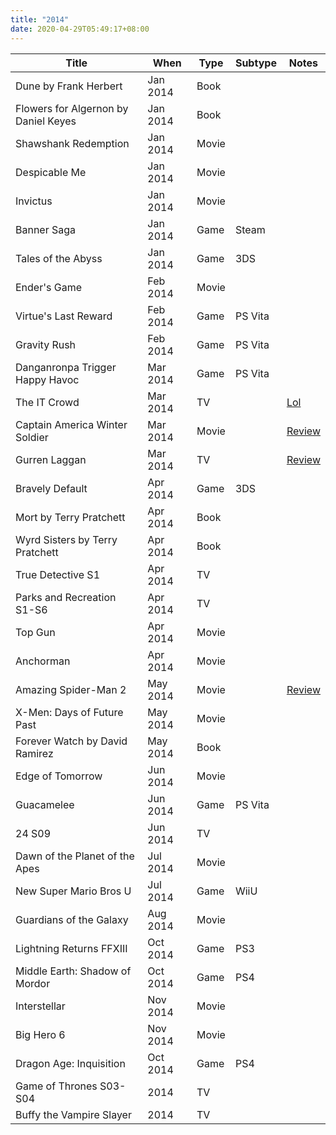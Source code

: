 ```yaml
---
title: "2014"
date: 2020-04-29T05:49:17+08:00
---
```


| Title | When | Type | Subtype | Notes |
|---|---|---|---|---|
| Dune by Frank Herbert | Jan 2014 | Book | | |
| Flowers for Algernon by Daniel Keyes | Jan 2014 | Book | | |
| Shawshank Redemption | Jan 2014 | Movie | | |
| Despicable Me | Jan 2014 | Movie | | |
| Invictus | Jan 2014 | Movie | | |
| Banner Saga | Jan 2014 | Game | Steam | |
| Tales of the Abyss | Jan 2014 | Game | 3DS | |
| Ender's Game | Feb 2014 | Movie | | |
| Virtue's Last Reward | Feb 2014 | Game | PS Vita | |
| Gravity Rush | Feb 2014 | Game | PS Vita | |
| Danganronpa Trigger Happy Havoc | Mar 2014 | Game | PS Vita | |
| The IT Crowd | Mar 2014 | TV | | [Lol](/2014/03/440846692900810752/) |
| Captain America Winter Soldier | Mar 2014 | Movie | | [Review](/2014/03/449064262581768192/) |
| Gurren Laggan | Mar 2014 | TV | | [Review](/2014/03/10152869169938912/) |
| Bravely Default | Apr 2014 | Game | 3DS | |
| Mort by Terry Pratchett | Apr 2014 | Book | | |
| Wyrd Sisters by Terry Pratchett | Apr 2014 | Book | | |
| True Detective S1 | Apr 2014 | TV | | |
| Parks and Recreation S1-S6 | Apr 2014 | TV | | |
| Top Gun | Apr 2014 | Movie | | |
| Anchorman | Apr 2014 | Movie | | |
| Amazing Spider-Man 2 | May 2014 | Movie | | [Review](/2014/05/the-amazing-spider-man-2-review/) |
| X-Men: Days of Future Past | May 2014 | Movie | | |
| Forever Watch by David Ramirez | May 2014 | Book | | |
| Edge of Tomorrow | Jun 2014 | Movie | | |
| Guacamelee | Jun 2014 | Game | PS Vita | |
| 24 S09 | Jun 2014 | TV | | |
| Dawn of the Planet of the Apes | Jul 2014 | Movie | | |
| New Super Mario Bros U | Jul 2014 | Game | WiiU | | 
| Guardians of the Galaxy | Aug 2014 | Movie | | |
| Lightning Returns FFXIII | Oct 2014 | Game | PS3 | | 
| Middle Earth: Shadow of Mordor | Oct 2014 | Game | PS4 | | 
| Interstellar | Nov 2014 | Movie | | |
| Big Hero 6 | Nov 2014 | Movie | | |
| Dragon Age: Inquisition | Oct 2014 | Game | PS4 | | 
| Game of Thrones S03-S04 | 2014 | TV | | |
| Buffy the Vampire Slayer | 2014 | TV | | |
